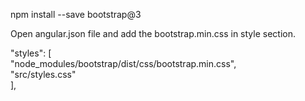 npm install --save bootstrap@3 

Open angular.json file and add the bootstrap.min.css in style section.

"styles": [  
  "node_modules/bootstrap/dist/css/bootstrap.min.css",  
  "src/styles.css"  
],